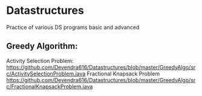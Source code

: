 # Datastructures
Practice of various DS programs basic and advanced


## Greedy Algorithm:
Activity Selection Problem: 
https://github.com/Devendra616/Datastructures/blob/master/GreedyAlgo/src/ActivitySelectionProblem.java
Fractional Knapsack Problem
https://github.com/Devendra616/Datastructures/blob/master/GreedyAlgo/src/FractionalKnapsackProblem.java
